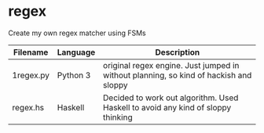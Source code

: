 regex
=====

Create my own regex matcher using FSMs

|Filename  | Language | Description | 
|----------|----------|-------------|
|1regex.py | Python 3 | original regex engine. Just jumped in without planning, so kind of hackish and sloppy |
|regex.hs  | Haskell  | Decided to work out algorithm. Used Haskell to avoid any kind of sloppy thinking |
